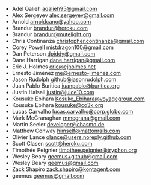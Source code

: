 * Adel Qalieh <aqalieh95@gmail.com>
* Alex Sergeyev <alex.sergeyev@gmail.com>
* Arnold <arnoldcano@yahoo.com>
* Brandur <brandur@heroku.com>
* Brandur <brandur@mutelight.org>
* Chris Continanza <christopher.continanza@gmail.com>
* Corey Powell <mistdragon100@gmail.com>
* Dan Peterson <dpiddy@gmail.com>
* Dane Harrigan <dane.harrigan@gmail.com>
* Eric J. Holmes <eric@ejholmes.net>
* Ernesto Jiménez <me@ernesto-jimenez.com>
* Jason Rudolph <github@jasonrudolph.com>
* Juan Pablo Buritica <juanpablo@buritica.org>
* Justin Halsall <justin@juice10.com>
* Kousuke Ebihara <Kosuke_Ebihara@voyagegroup.com>
* Kousuke Ebihara <kousuke@co3k.org>
* Lucas Carvalho <lucas.carvalho@corp.globo.com>
* Mark McGranaghan <mmcgrana@gmail.com>
* Martin Seeler <developer@chasmo.de>
* Matthew Conway <himself@mattonrails.com>
* Olivier Lance <olance@users.noreply.github.com>
* Scott Clasen <scott@heroku.com>
* Timothée Peignier <timothee.peignier@tryphon.org>
* Wesley Beary <geemus+github@gmail.com>
* Wesley Beary <geemus@gmail.com>
* Zack Shapiro <zack.shapiro@kontagent.com>
* geemus <geemus@gmail.com>